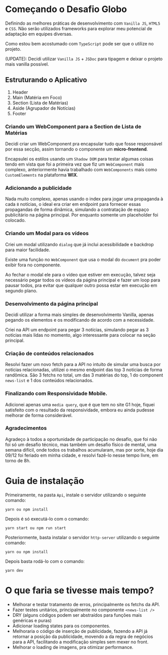 # Começando o Desafio Globo

Definindo as melhores práticas de desenvolvimento com `Vanilla JS`, `HTML5` e `CSS`.
Não serão utilizados frameworks para explorar meu potencial de adaptação em equipes diversas.

Como estou bem acostumado com `TypeScript` pode ser que o utilize no projeto.

(UPDATE): Decidi utilizar `Vanilla JS` + `JSDoc` para tipagem e deixar o projeto mais vanilla possível.

## Estruturando o Aplicativo

1. Header
2. Main (Matéria em Foco)
3. Section (Lista de Matérias)
4. Aside (Agrupador de Notícias)
5. Footer

### Criando um WebComponent para a Section de Lista de Matérias

Decidi criar um WebComponent pra encapsular tudo que fosse responsável por essa secção, assim tornando o componente um
**micro-frontend**.

Encapsulei os estilos usando um `Shadow DOM` para testar algumas coisas tendo em vista que foi a primeira vez que fiz
um `WebComponent` mais complexo, anteriormente havia trabalhado com `WebComponents` mais como `CustomElements` na plataforma
**WIX**.

### Adicionando a publicidade

Nada muito complexo, apenas usando o index para jogar uma propaganda à cada `8` notícias, o ideal era criar em endpoint para fornecer essas propagandas de forma dinâmica, simulando a contratação de espaço publicitário na página principal. Por enquanto somente um placeholder foi colocado.

### Criando um Modal para os vídeos

Criei um modal utilizando `dialog` que já inclui acessibilidade e backdrop para maior facilidade.

Existe uma função no `WebComponent` que usa o modal do `document` pra poder exibir fora no componente.

Ao fechar o modal ele para o vídeo que estiver em execução, talvez seja necessário pegar todos os vídeos da página principal e fazer um loop para pausar todos, pra evitar que qualquer outro possa estar em execução em segundo plano.

### Desenvolvimento da página principal

Decidi utilizar a forma mais simples de desenvolvimento Vanilla, apenas pegando os elementos e os modificando de acordo com a necessidade.

Criei na API um endpoint para pegar 3 notícias, simulando pegar as 3 notícias mais lidas no momento, algo interessante para colocar na seção principal.

### Criação de conteúdos relacionados

Resolvi fazer um novo fetch para a API no intuito de simular uma busca por notícias relacionadas, utilizei o mesmo endpoint das top 3 notícias de forma randômica. São 3 fetchs no total, um das 3 matérias do top, 1 do component `news-list` e 1 dos conteúdos relacionados.

### Finalizando com Responsividade Mobile.

Adicionei apenas uma `media query`, que é que tem no site G1 hoje, fiquei satisfeito com o resultado da responsividade, embora eu ainda pudesse melhorar de forma considerável.

### Agradecimentos

Agradeço à todos a oportunidade de participação no desafio, que foi não foi só um desafio técnico, mas também um desafio físico de mental, uma semana difícil, onde todos os trabalhos acumularam, mas por sorte, hoje dia 09/12 foi feriado em minha cidade, e resolvi fazê-lo nesse tempo livre, em torno de 8h.

# Guia de instalação

Primeiramente, na pasta `Api`, instale o servidor utilizando o seguinte comando:

`yarn ou npm install`

Depois é só executá-lo com o comando:

`yarn start ou npm run start`

Posteriormente, basta instalar o servidor `http-server` utilizando o seguinte comando:

`yarn ou npm install`

Depois basta rodá-lo com o comando:

`yarn dev`


# O que faria se tivesse mais tempo?

- Melhorar e testar tratamento de erros, principalmente os fetchs da API.
- Fazer testes unitários, principalmente no componente `<news-list />`
- DRY (alguns códigos podem ser abstraídos para funções mais genéricas e puras)
- Adicionar loading states para os componentes.
- Melhoraria o código de inserção de publicidade, fazendo a API já retornar a posição da publicidade, movendo a da regra de negócios para a API, facilitando a modificação simples sem mexer no front.
- Melhorar o loading de imagens, pra otimizar performance.

